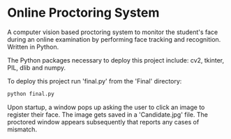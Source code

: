 # Online Proctoring System

A computer vision based proctoring system to monitor the student's face during an online examination by performing face tracking and recognition. Written in Python.

The Python packages necessary to deploy this project include: cv2, tkinter, PIL, dlib and numpy.

To deploy this project run 'final.py' from the 'Final' directory:
```bash
python final.py
```
Upon startup, a window pops up asking the user to click an image to register their face. The image gets saved in a 'Candidate.jpg' file. The proctored window appears subsequently that reports any cases of mismatch.
